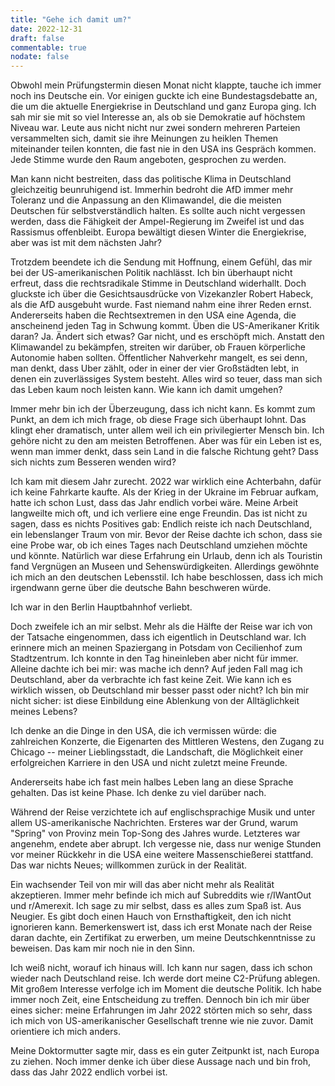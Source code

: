 ```yaml
---
title: "Gehe ich damit um?"
date: 2022-12-31
draft: false
commentable: true
nodate: false
---
```

Obwohl mein Prüfungstermin diesen Monat nicht klappte, tauche ich immer noch ins Deutsche ein. Vor einigen guckte ich eine Bundestagsdebatte an, die um die aktuelle Energiekrise in Deutschland und ganz Europa ging. Ich sah mir sie mit so viel Interesse an, als ob sie Demokratie auf höchstem Niveau war. Leute aus nicht nicht nur zwei sondern mehreren Parteien versammelten sich, damit sie ihre Meinungen zu heiklen Themen miteinander teilen konnten, die fast nie in den USA ins Gespräch kommen. Jede Stimme wurde den Raum angeboten, gesprochen zu werden. 

Man kann nicht bestreiten, dass das politische Klima in Deutschland gleichzeitig beunruhigend ist. Immerhin bedroht die AfD immer mehr Toleranz und die Anpassung an den Klimawandel, die die meisten Deutschen für selbstverständlich halten. Es sollte auch nicht vergessen werden, dass die Fähigkeit der Ampel-Regierung im Zweifel ist und das Rassismus offenbleibt. Europa bewältigt diesen Winter die Energiekrise, aber was ist mit dem nächsten Jahr?

Trotzdem beendete ich die Sendung mit Hoffnung, einem Gefühl, das mir bei der US-amerikanischen Politik nachlässt. Ich bin überhaupt nicht erfreut, dass die rechtsradikale Stimme in Deutschland widerhallt. Doch gluckste ich über die Gesichtsausdrücke von Vizekanzler Robert Habeck, als die AfD ausgebuht wurde. Fast niemand nahm eine ihrer Reden ernst. Andererseits haben die Rechtsextremen in den USA eine Agenda, die anscheinend jeden Tag in Schwung kommt. Üben die US-Amerikaner Kritik daran? Ja. Ändert sich etwas? Gar nicht, und es erschöpft mich. Anstatt den Klimawandel zu bekämpfen, streiten wir darüber, ob Frauen körperliche Autonomie haben sollten. Öffentlicher Nahverkehr mangelt, es sei denn, man denkt, dass Uber zählt, oder in einer der vier Großstädten lebt, in denen ein zuverlässiges System besteht. Alles wird so teuer, dass man sich das Leben kaum noch leisten kann. Wie kann ich damit umgehen?

Immer mehr bin ich der Überzeugung, dass ich nicht kann. Es kommt zum Punkt, an dem ich mich frage, ob diese Frage sich überhaupt lohnt. Das klingt eher dramatisch, unter allem weil ich ein privilegierter Mensch bin. Ich gehöre nicht zu den am meisten Betroffenen. Aber was für ein Leben ist es, wenn man immer denkt, dass sein Land in die falsche Richtung geht? Dass sich nichts zum Besseren wenden wird?

Ich kam mit diesem Jahr zurecht. 2022 war wirklich eine Achterbahn, dafür ich keine Fahrkarte kaufte. Als der Krieg in der Ukraine im Februar aufkam, hatte ich schon Lust, dass das Jahr endlich vorbei wäre. Meine Arbeit langweilte mich oft, und ich verliere eine enge Freundin. Das ist nicht zu sagen, dass es nichts Positives gab: Endlich reiste ich nach Deutschland, ein lebenslanger Traum von mir. Bevor der Reise dachte ich schon, dass sie eine Probe war, ob ich eines Tages nach Deutschland umziehen möchte und könnte. Natürlich war diese Erfahrung ein Urlaub, denn ich als Touristin fand Vergnügen an Museen und Sehenswürdigkeiten. Allerdings gewöhnte ich mich an den deutschen Lebensstil. Ich habe beschlossen, dass ich mich irgendwann gerne über die deutsche Bahn beschweren würde.

Ich war in den Berlin Hauptbahnhof verliebt.

Doch zweifele ich an mir selbst. Mehr als die Hälfte der Reise war ich von der Tatsache eingenommen, dass ich eigentlich in Deutschland war. Ich erinnere mich an meinen Spaziergang in Potsdam von Cecilienhof zum Stadtzentrum. Ich konnte in den Tag hineinleben aber nicht für immer. Alleine dachte ich bei mir: was mache ich denn? Auf jeden Fall mag ich Deutschland, aber da verbrachte ich fast keine Zeit. Wie kann ich es wirklich wissen, ob Deutschland mir besser passt oder nicht? Ich bin mir nicht sicher: ist diese Einbildung eine Ablenkung von der Alltäglichkeit meines Lebens?

Ich denke an die Dinge in den USA, die ich vermissen würde: die zahlreichen Konzerte, die Eigenarten des Mittleren Westens, den Zugang zu Chicago -- meiner Lieblingsstadt, die Landschaft, die Möglichkeit einer erfolgreichen Karriere in den USA und nicht zuletzt meine Freunde.

Andererseits habe ich fast mein halbes Leben lang an diese Sprache gehalten. Das ist keine Phase. Ich denke zu viel darüber nach.

Während der Reise verzichtete ich auf englischsprachige Musik und unter allem US-amerikanische Nachrichten. Ersteres war der Grund, warum "Spring" von Provinz mein Top-Song des Jahres wurde. Letzteres war angenehm, endete aber abrupt. Ich vergesse nie, dass nur wenige Stunden vor meiner Rückkehr in die USA eine weitere Massenschießerei stattfand. Das war nichts Neues; willkommen zurück in der Realität.

Ein wachsender Teil von mir will das aber nicht mehr als Realität akzeptieren. Immer mehr befinde ich mich auf Subreddits wie r/IWantOut und r/Amerexit. Ich sage zu mir selbst, dass es alles zum Spaß ist. Aus Neugier. Es gibt doch einen Hauch von Ernsthaftigkeit, den ich nicht ignorieren kann. Bemerkenswert ist, dass ich erst Monate nach der Reise daran dachte, ein Zertifikat zu erwerben, um meine Deutschkenntnisse zu beweisen. Das kam mir noch nie in den Sinn.

Ich weiß nicht, worauf ich hinaus will. Ich kann nur sagen, dass ich schon wieder nach Deutschland reise. Ich werde dort meine C2-Prüfung ablegen. Mit großem Interesse verfolge ich im Moment die deutsche Politik. Ich habe immer noch Zeit, eine Entscheidung zu treffen. Dennoch bin ich mir über eines sicher: meine Erfahrungen im Jahr 2022 störten mich so sehr, dass ich mich von US-amerikanischer Gesellschaft trenne wie nie zuvor. Damit orientiere ich mich anders.

Meine Doktormutter sagte mir, dass es ein guter Zeitpunkt ist, nach Europa zu ziehen. Noch immer denke ich über diese Aussage nach und bin froh, dass das Jahr 2022 endlich vorbei ist.
